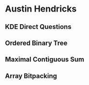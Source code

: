 # Austin Hendricks
## KDE Direct Questions

## Ordered Binary Tree

## Maximal Contiguous Sum

## Array Bitpacking